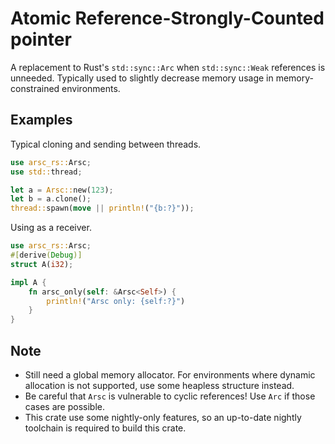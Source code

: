# Atomic Reference-Strongly-Counted pointer

A replacement to Rust's `std::sync::Arc` when `std::sync::Weak` references is unneeded. Typically used to slightly decrease memory usage in memory-constrained environments.

## Examples

Typical cloning and sending between threads.
```rust
use arsc_rs::Arsc;
use std::thread;

let a = Arsc::new(123);
let b = a.clone();
thread::spawn(move || println!("{b:?}"));
```

Using as a receiver.
```rust
use arsc_rs::Arsc;
#[derive(Debug)]
struct A(i32);

impl A {
    fn arsc_only(self: &Arsc<Self>) {
        println!("Arsc only: {self:?}")
    }
}
```

## Note

- Still need a global memory allocator. For environments where dynamic allocation is not supported, use some heapless structure instead.
- Be careful that `Arsc` is vulnerable to cyclic references! Use `Arc` if those cases are possible.
- This crate use some nightly-only features, so an up-to-date nightly toolchain is required to build this crate.